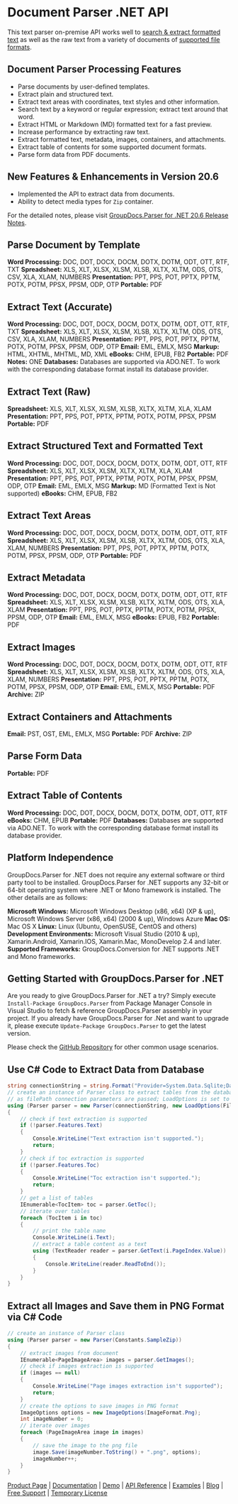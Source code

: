 # Document Parser .NET API

This text parser on-premise API works well to [search & extract formatted text](https://products.groupdocs.com/parser/net) as well as the raw text from a variety of documents of [supported file formats](https://docs.groupdocs.com/display/parsernet/Supported+Document+Formats).

## Document Parser Processing Features

- Parse documents by user-defined templates.
- Extract plain and structured text.
- Extract text areas with coordinates, text styles and other information.
- Search text by a keyword or regular expression; extract text around that word.
- Extract HTML or Markdown (MD) formatted text for a fast preview.
- Increase performance by extracting raw text.
- Extract formatted text, metadata, images, containers, and attachments.
- Extract table of contents for some supported document formats.
- Parse form data from PDF documents.

## New Features & Enhancements in Version 20.6

- Implemented the API to extract data from documents.
- Ability to detect media types for `Zip` container.

For the detailed notes, please visit [GroupDocs.Parser for .NET 20.6 Release Notes](https://docs.groupdocs.com/display/parsernet/GroupDocs.Parser+for+.NET+20.6+Release+Notes).

## Parse Document by Template

**Word Processing:** DOC, DOT, DOCX, DOCM, DOTX, DOTM, ODT, OTT, RTF, TXT
**Spreadsheet:** XLS, XLT, XLSX, XLSM, XLSB, XLTX, XLTM, ODS, OTS, CSV, XLA, XLAM, NUMBERS
**Presentation:** PPT, PPS, POT, PPTX, PPTM, POTX, POTM, PPSX, PPSM, ODP, OTP
**Portable:** PDF

## Extract Text (Accurate)

**Word Processing:** DOC, DOT, DOCX, DOCM, DOTX, DOTM, ODT, OTT, RTF, TXT
**Spreadsheet:** XLS, XLT, XLSX, XLSM, XLSB, XLTX, XLTM, ODS, OTS, CSV, XLA, XLAM, NUMBERS
**Presentation:** PPT, PPS, POT, PPTX, PPTM, POTX, POTM, PPSX, PPSM, ODP, OTP
**Email:** EML, EMLX, MSG
**Markup:** HTML, XHTML, MHTML, MD, XML
**eBooks:** CHM, EPUB, FB2
**Portable:** PDF
**Notes:** ONE
**Databases:** Databases are supported via ADO.NET. To work with the corresponding database format install its database provider.

## Extract Text (Raw)

**Spreadsheet:** XLS, XLT, XLSX, XLSM, XLSB, XLTX, XLTM, XLA, XLAM
**Presentation:** PPT, PPS, POT, PPTX, PPTM, POTX, POTM, PPSX, PPSM
**Portable:** PDF

## Extract Structured Text and Formatted Text

**Word Processing:** DOC, DOT, DOCX, DOCM, DOTX, DOTM, ODT, OTT, RTF
**Spreadsheet:** XLS, XLT, XLSX, XLSM, XLTX, XLTM, XLA, XLAM
**Presentation:** PPT, PPS, POT, PPTX, PPTM, POTX, POTM, PPSX, PPSM, ODP, OTP
**Email:** EML, EMLX, MSG
**Markup:** MD (Formatted Text is Not supported)
**eBooks:** CHM, EPUB, FB2

## Extract Text Areas

**Word Processing:** DOC, DOT, DOCX, DOCM, DOTX, DOTM, ODT, OTT, RTF
**Spreadsheet:** XLS, XLT, XLSX, XLSM, XLSB, XLTX, XLTM, ODS, OTS, XLA, XLAM, NUMBERS
**Presentation:** PPT, PPS, POT, PPTX, PPTM, POTX, POTM, PPSX, PPSM, ODP, OTP
**Portable:** PDF

## Extract Metadata

**Word Processing:** DOC, DOT, DOCX, DOCM, DOTX, DOTM, ODT, OTT, RTF
**Spreadsheet:** XLS, XLT, XLSX, XLSM, XLSB, XLTX, XLTM, ODS, OTS, XLA, XLAM
**Presentation:** PPT, PPS, POT, PPTX, PPTM, POTX, POTM, PPSX, PPSM, ODP, OTP
**Email:** EML, EMLX, MSG
**eBooks:** EPUB, FB2
**Portable:** PDF

## Extract Images

**Word Processing:** DOC, DOT, DOCX, DOCM, DOTX, DOTM, ODT, OTT, RTF
**Spreadsheet:** XLS, XLT, XLSX, XLSM, XLSB, XLTX, XLTM, ODS, OTS, XLA, XLAM, NUMBERS
**Presentation:** PPT, PPS, POT, PPTX, PPTM, POTX, POTM, PPSX, PPSM, ODP, OTP
**Email:** EML, EMLX, MSG
**Portable:** PDF
**Archive:** ZIP

## Extract Containers and Attachments

**Email:** PST, OST, EML, EMLX, MSG
**Portable:** PDF
**Archive:** ZIP

## Parse Form Data

**Portable:** PDF

## Extract Table of Contents

**Word Processing:** DOC, DOT, DOCX, DOCM, DOTX, DOTM, ODT, OTT, RTF
**eBooks:** CHM, EPUB
**Portable:** PDF
**Databases:** Databases are supported via ADO.NET. To work with the corresponding database format install its database provider.

## Platform Independence

GroupDocs.Parser for .NET does not require any external software or third party tool to be installed. GroupDocs.Parser for .NET supports any 32-bit or 64-bit operating system where .NET or Mono framework is installed. The other details are as follows:

**Microsoft Windows:** Microsoft Windows Desktop (x86, x64) (XP & up), Microsoft Windows Server (x86, x64) (2000 & up), Windows Azure
**Mac OS:** Mac OS X
**Linux:** Linux (Ubuntu, OpenSUSE, CentOS and others)
**Development Environments:** Microsoft Visual Studio (2010 & up), Xamarin.Android, Xamarin.IOS, Xamarin.Mac, MonoDevelop 2.4 and later.
**Supported Frameworks:** GroupDocs.Conversion for .NET  supports .NET and Mono frameworks.

## Getting Started with GroupDocs.Parser for .NET

Are you ready to give GroupDocs.Parser for .NET a try? Simply execute `Install-Package GroupDocs.Parser` from Package Manager Console in Visual Studio to fetch & reference GroupDocs.Parser assembly in your project. If you already have GroupDocs.Parser for .Net and want to upgrade it, please execute `Update-Package GroupDocs.Parser` to get the latest version.

Please check the [GitHub Repository](https://github.com/groupdocs-parser/GroupDocs.Parser-for-.NET) for other common usage scenarios.

## Use C# Code to Extract Data from Database

```csharp
string connectionString = string.Format("Provider=System.Data.Sqlite;Data Source={0};Version=3;", "database.db");
// create an instance of Parser class to extract tables from the database
// as filePath connection parameters are passed; LoadOptions is set to Database file format
using (Parser parser = new Parser(connectionString, new LoadOptions(FileFormat.Database)))
{
    // check if text extraction is supported
    if (!parser.Features.Text)
    {
        Console.WriteLine("Text extraction isn't supported.");
        return;
    }
    // check if toc extraction is supported
    if (!parser.Features.Toc)
    {
        Console.WriteLine("Toc extraction isn't supported.");
        return;
    }
    // get a list of tables
    IEnumerable<TocItem> toc = parser.GetToc();
    // iterate over tables
    foreach (TocItem i in toc)
    {
        // print the table name
        Console.WriteLine(i.Text);
        // extract a table content as a text
        using (TextReader reader = parser.GetText(i.PageIndex.Value))
        {
            Console.WriteLine(reader.ReadToEnd());
        }
    }
}
```

## Extract all Images and Save them in PNG Format via C# Code

```csharp
// create an instance of Parser class
using (Parser parser = new Parser(Constants.SampleZip))
{
    // extract images from document
    IEnumerable<PageImageArea> images = parser.GetImages();
    // check if images extraction is supported
    if (images == null)
    {
        Console.WriteLine("Page images extraction isn't supported");
        return;
    }
    // create the options to save images in PNG format
    ImageOptions options = new ImageOptions(ImageFormat.Png);
    int imageNumber = 0;
    // iterate over images
    foreach (PageImageArea image in images)
    {
        // save the image to the png file
        image.Save(imageNumber.ToString() + ".png", options);
        imageNumber++;
    }
}
```

[Product Page](https://products.groupdocs.com/parser/net) | [Documentation](https://docs.groupdocs.com/display/parsernet/Home) | [Demo](https://products.groupdocs.app/parser/family) | [API Reference](https://apireference.groupdocs.com/net/parser) | [Examples](https://github.com/groupdocs-parser/GroupDocs.Parser-for-.NET) | [Blog](https://blog.groupdocs.com/category/parser/) | [Free Support](https://forum.groupdocs.com/c/parser) | [Temporary License](https://purchase.groupdocs.com/temporary-license)
